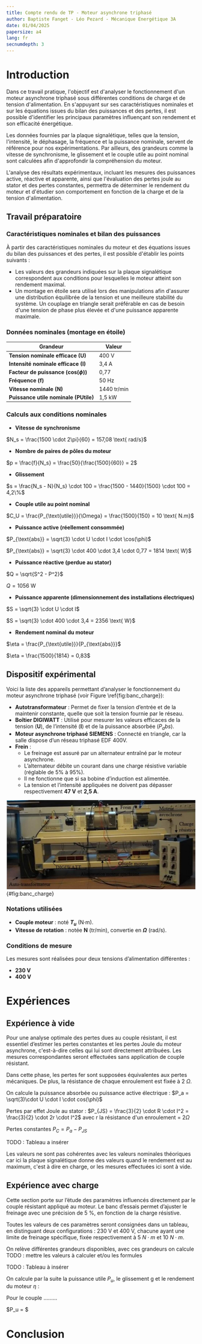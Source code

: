 ```yaml
---
title: Compte rendu de TP - Moteur asynchrone triphasé
author: Baptiste Fanget - Léo Pezard - Mécanique Energétique 3A
date: 01/04/2025
papersize: a4
lang: fr 
secnumdepth: 3
---
```


# Introduction

Dans ce travail pratique, l'objectif est d'analyser le fonctionnement d'un moteur asynchrone triphasé sous différentes conditions de charge et de tension d'alimentation. En s'appuyant sur ses caractéristiques nominales et sur les équations issues du bilan des puissances et des pertes, il est possible d'identifier les principaux paramètres influençant son rendement et son efficacité énergétique.  

Les données fournies par la plaque signalétique, telles que la tension, l'intensité, le déphasage, la fréquence et la puissance nominale, servent de référence pour nos expérimentations. Par ailleurs, des grandeurs comme la vitesse de synchronisme, le glissement et le couple utile au point nominal sont calculées afin d'approfondir la compréhension du moteur.  

L'analyse des résultats expérimentaux, incluant les mesures des puissances active, réactive et apparente, ainsi que l'évaluation des pertes joule au stator et des pertes constantes, permettra de déterminer le rendement du moteur et d'étudier son comportement en fonction de la charge et de la tension d'alimentation.

## Travail préparatoire

### Caractéristiques nominales et bilan des puissances  

À partir des caractéristiques nominales du moteur et des équations issues du bilan des puissances et des pertes, il est possible d'établir les points suivants :  

- Les valeurs des grandeurs indiquées sur la plaque signalétique correspondent aux conditions pour lesquelles le moteur atteint son rendement maximal.  
- Un montage en étoile sera utilisé lors des manipulations afin d'assurer une distribution équilibrée de la tension et une meilleure stabilité du système. Un couplage en triangle serait préférable en cas de besoin d'une tension de phase plus élevée et d'une puissance apparente maximale.  

### Données nominales (montage en étoile)  

| Grandeur | Valeur |
|----------|--------|
| **Tension nominale efficace (U)** | 400 V |
| **Intensité nominale efficace (I)** | 3,4 A |
| **Facteur de puissance (cos($\phi$))** | 0,77 |
| **Fréquence (f)** | 50 Hz |
| **Vitesse nominale (N)** | 1440 tr/min |
| **Puissance utile nominale (PUtile)** | 1,5 kW |

### Calculs aux conditions nominales  

- **Vitesse de synchronisme**  

$N_s = \frac{1500 \cdot 2\pi}{60} = 157,08 \text{ rad/s}$

- **Nombre de paires de pôles du moteur**  

$p = \frac{f}{N_s} = \frac{50}{\frac{1500}{60}} = 2$

- **Glissement**

$s = \frac{N_s - N}{N_s} \cdot 100 = \frac{1500 - 1440}{1500} \cdot 100 = 4,2\%$

- **Couple utile au point nominal**  

$C_U = \frac{P_{\text{utile}}}{\Omega} = \frac{1500}{150} = 10 \text{ N.m}$

- **Puissance active (réellement consommée)**  

$P_{\text{abs}} = \sqrt{3} \cdot U \cdot I \cdot \cos(\phi)$

$P_{\text{abs}} = \sqrt{3} \cdot 400 \cdot 3,4 \cdot 0,77 = 1814 \text{ W}$

- **Puissance réactive (perdue au stator)**

$Q = \sqrt{S^2 - P^2}$

$Q = 1056 \text{ W}$

- **Puissance apparente (dimensionnement des installations électriques)**  

$S = \sqrt{3} \cdot U \cdot I$

$S = \sqrt{3} \cdot 400 \cdot 3,4 = 2356 \text{ W}$

- **Rendement nominal du moteur**

$\eta = \frac{P_{\text{utile}}}{P_{\text{abs}}}$

$\eta = \frac{1500}{1814} = 0,83$


## Dispositif expérimental



Voici la liste des appareils permettant d’analyser le fonctionnement du moteur asynchrone triphasé (voir Figure \ref{fig:banc_charge}):  

- **Autotransformateur** : Permet de fixer la tension d’entrée et de la maintenir constante, quelle que soit la tension fournie par le réseau.  
- **Boîtier DIGIWATT** : Utilisé pour mesurer les valeurs efficaces de la tension (**U**), de l’intensité (**I**) et de la puissance absorbée ($P_abs$).  
- **Moteur asynchrone triphasé SIEMENS** : Connecté en triangle, car la salle dispose d’un réseau triphasé EDF 400V.  
- **Frein** :  
  - Le freinage est assuré par un alternateur entraîné par le moteur asynchrone.  
  - L’alternateur débite un courant dans une charge résistive variable (réglable de 5% à 95%).  
  - Il ne fonctionne que si sa bobine d’induction est alimentée.  
  - La tension et l’intensité appliquées ne doivent pas dépasser respectivement **47 V** et **2,5 A**.  


![Photo du banc de charge du TP / Éléments du moteur](banc_charge.png){#fig:banc_charge}

### Notations utilisées  

- **Couple moteur** : noté **$T_u$** (N·m).  
- **Vitesse de rotation** : notée **N** (tr/min), convertie en **$\Omega$** (rad/s).  

### Conditions de mesure  

Les mesures sont réalisées pour deux tensions d’alimentation différentes :  
- **230 V**  
- **400 V**  



# Expériences

## Expérience à vide

Pour une analyse optimale des pertes dues au couple résistant, il est essentiel d’estimer les pertes constantes et les pertes Joule du moteur asynchrone, c'est-à-dire celles qui lui sont directement attribuées. Les mesures correspondantes seront effectuées sans application de couple résistant.

Dans cette phase, les pertes fer sont supposées équivalentes aux pertes mécaniques. De plus, la résistance de chaque enroulement est fixée à 2 $\Omega$.

On calcule la puissance absorbée ou puissance active électrique : $P_a = \sqrt(3)\cdot U \cdot I \cdot cos(\phi)$

Pertes par effet Joule au stator : $P_{JS} = \frac{3}{2} \cdot R \cdot I^2 = \frac{3}{2} \cdot 2r \cdot I^2$ avec r la résistance d'un enroulement = $2 \Omega$

Pertes constantes $P_C = P_a - P_{JS}$

TODO : Tableau a insérer 

Les valeurs ne sont pas cohérentes avec les valeurs nominales théoriques car ici la plaque signalétique donne des valeurs quand le rendement est au maximum, c'est à dire en charge, or les mesures effectuées ici sont à vide.


## Expérience avec charge

Cette section porte sur l’étude des paramètres influencés directement par le couple résistant appliqué au moteur. Le banc d’essais permet d’ajuster le freinage avec une précision de 5 %, en fonction de la charge résistive.

Toutes les valeurs de ces paramètres seront consignées dans un tableau, en distinguant deux configurations : 230 V et 400 V, chacune ayant une limite de freinage spécifique, fixée respectivement à 5 $N\cdot m$ et 10 $N \cdot m$.

On relève différentes grandeurs disponibles, avec ces grandeurs on calcule TODO : mettre les valeurs à calculer et/ou les formules

TODO : Tableau à insérer

On calcule par la suite la puissance utile $P_u$, le glissement g et le rendement du moteur $\eta$ : 

Pour le couple .........

$P_u = $ 


# Conclusion

